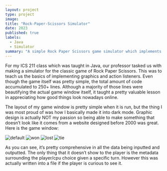 ```yaml
---
layout: project
type: project
image: 
title: "Rock-Paper-Scissors Simulator"
date: 2023
published: true
labels:
  - Java
  - Simulator
summary: "A simple Rock Paper Scissors game simulator which implements the use of Java Graphics"
---
```

For my ICS 211 class which was taught in Java, our professor tasked us with making a simulator for the classic game of Rock Paper Scissors. This was to teach us the basics of implementing graphics and action listeners. Even though the game itself was pretty simple, the total amount of code accumulated to 250+ lines. Although a majority of those lines were beautifying the actual game window itself, it taught a pretty valuable lesson in appreciating how good things look nowadays online.

 The layout of my game window is pretty simple when it is run, but the thing I was most proud of was how I basically made it into dark mode. Graphic design is actually NOT my passion so being able to make something that doesn’t look like it comes from a website designed before 2000 was great. Here is the game window:
 
![default](https://github.com/ezekielira/ezekielira.github.io/assets/156398987/9a7ed39a-c828-4d2f-8cda-1167589381dc)
![won](https://github.com/ezekielira/ezekielira.github.io/assets/156398987/75f8e02a-67e7-47ea-adbb-40a6c6a56fef)
![lost](https://github.com/ezekielira/ezekielira.github.io/assets/156398987/9c662f12-ac48-4a0f-a2a6-79bc1268a0f4)
![tie](https://github.com/ezekielira/ezekielira.github.io/assets/156398987/91500e6b-aaa6-4014-948f-456488f7fb1b)

As you can see, it’s pretty comprehensive in all the data being inputted and outputted. The only thing that it doesn’t show to the player is the metadata surrounding the player/cpu choice given a specific turn. However this was actually written into a file if the player is curious to see it.


